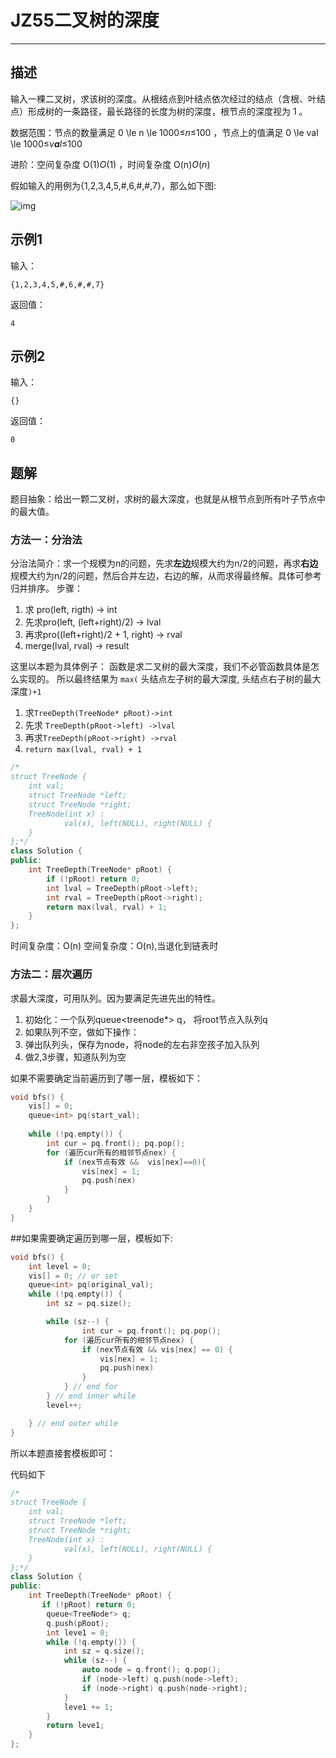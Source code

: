 # JZ55二叉树的深度

---

## 描述

输入一棵二叉树，求该树的深度。从根结点到叶结点依次经过的结点（含根、叶结点）形成树的一条路径，最长路径的长度为树的深度，根节点的深度视为 1 。

数据范围：节点的数量满足 0 \le n \le 1000≤*n*≤100 ，节点上的值满足 0 \le val \le 1000≤*v**a**l*≤100

进阶：空间复杂度 O(1)*O*(1) ，时间复杂度 O(n)*O*(*n*)

假如输入的用例为{1,2,3,4,5,#,6,#,#,7}，那么如下图:

![img](https://uploadfiles.nowcoder.com/images/20211105/557336_1636101249194/DFDBE52B6C61F8021FC86EB0779848B1)

## 示例1

输入：

```
{1,2,3,4,5,#,6,#,#,7}
```

返回值：

```
4
```

## 示例2

输入：

```
{}
```

返回值：

```
0
```



## 题解

题目抽象：给出一颗二叉树，求树的最大深度，也就是从根节点到所有叶子节点中的最大值。

### 方法一：分治法 

分治法简介：求一个规模为n的问题，先求**左边**规模大约为n/2的问题，再求**右边**规模大约为n/2的问题，然后合并左边，右边的解，从而求得最终解。具体可参考归并排序。 步骤：

1. 求 pro(left, rigth) -> int
2. 先求pro(left, (left+right)/2) -> lval
3. 再求pro((left+right)/2 + 1, right) -> rval
4. merge(lval, rval) -> result

这里以本题为具体例子： 函数是求二叉树的最大深度，我们不必管函数具体是怎么实现的。 所以最终结果为 `max(` 头结点左子树的最大深度, 头结点右子树的最大深度`)+1`

1. 求`TreeDepth(TreeNode* pRoot)->int`
2. 先求 `TreeDepth(pRoot->left) ->lval`
3. 再求`TreeDepth(pRoot->right) ->rval`
4. `return max(lval, rval) + 1`

```cpp
/*
struct TreeNode {
	int val;
	struct TreeNode *left;
	struct TreeNode *right;
	TreeNode(int x) :
			val(x), left(NULL), right(NULL) {
	}
};*/
class Solution {
public:
    int TreeDepth(TreeNode* pRoot) {
        if (!pRoot) return 0;
        int lval = TreeDepth(pRoot->left);
        int rval = TreeDepth(pRoot->right);
        return max(lval, rval) + 1;
    }
};
```

时间复杂度：O(n) 空间复杂度：O(n),当退化到链表时



### 方法二：层次遍历

求最大深度，可用队列。因为要满足先进先出的特性。

1. 初始化：一个队列queue<treenode*> q， 将root节点入队列q
2. 如果队列不空，做如下操作：
3. 弹出队列头，保存为node，将node的左右非空孩子加入队列
4. 做2,3步骤，知道队列为空

如果不需要确定当前遍历到了哪一层，模板如下：

```cpp
void bfs() {
    vis[] = 0;
    queue<int> pq(start_val);
    
    while (!pq.empty()) {
        int cur = pq.front(); pq.pop();
        for (遍历cur所有的相邻节点nex) {
            if (nex节点有效 &&  vis[nex]==0){
                vis[nex] = 1;
                pq.push(nex)
            }
        }
    }
}
```

\##如果需要确定遍历到哪一层，模板如下:

```cpp
void bfs() {
    int level = 0;
    vis[] = 0; // or set
    queue<int> pq(original_val);
    while (!pq.empty()) {
        int sz = pq.size();

        while (sz--) {
                int cur = pq.front(); pq.pop();
            for (遍历cur所有的相邻节点nex) {
                if (nex节点有效 && vis[nex] == 0) {
                    vis[nex] = 1;
                    pq.push(nex)
                }
            } // end for
        } // end inner while
        level++;

    } // end outer while
}
```

所以本题直接套模板即可：

代码如下

```cpp
/*
struct TreeNode {
	int val;
	struct TreeNode *left;
	struct TreeNode *right;
	TreeNode(int x) :
			val(x), left(NULL), right(NULL) {
	}
};*/
class Solution {
public:
    int TreeDepth(TreeNode* pRoot) {
       if (!pRoot) return 0;
        queue<TreeNode*> q;
        q.push(pRoot);
        int leve1 = 0;
        while (!q.empty()) {
            int sz = q.size();
            while (sz--) {
                auto node = q.front(); q.pop();
                if (node->left) q.push(node->left);
                if (node->right) q.push(node->right);
            }
            leve1 += 1;
        }
        return leve1;
    }
};
```

